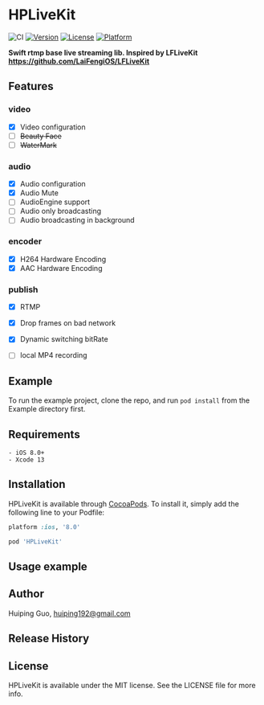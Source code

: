 # HPLiveKit

![CI](https://github.com/huiping192/HPLiveKit/workflows/CI/badge.svg)
[![Version](https://img.shields.io/cocoapods/v/HPLiveKit.svg?style=flat)](https://cocoapods.org/pods/HPLiveKit)
[![License](https://img.shields.io/cocoapods/l/HPLiveKit.svg?style=flat)](https://cocoapods.org/pods/HPLiveKit)
[![Platform](https://img.shields.io/cocoapods/p/HPLiveKit.svg?style=flat)](https://cocoapods.org/pods/HPLiveKit)


**Swift rtmp base live streaming lib. Inspired by LFLiveKit https://github.com/LaiFengiOS/LFLiveKit**


## Features

### video
- [x]   Video configuration
- [ ]   ~~Beauty Face~~
- [ ]   ~~WaterMark~~

### audio
- [x]   Audio configuration
- [x] 	 Audio Mute
- [ ]   AudioEngine support
- [ ]   Audio only broadcasting 
- [ ]   Audio broadcasting in background

### encoder
- [x]   H264 Hardware Encoding 
- [x]   AAC Hardware Encoding

### publish

- [x] 	RTMP 
- [x] 	Drop frames on bad network 
- [x] 	Dynamic switching bitRate
- [ ] 	local MP4 recording




## Example

To run the example project, clone the repo, and run `pod install` from the Example directory first.

## Requirements
    - iOS 8.0+
    - Xcode 13
    
## Installation

HPLiveKit is available through [CocoaPods](https://cocoapods.org). To install
it, simply add the following line to your Podfile:

```ruby
platform :ios, '8.0'

pod 'HPLiveKit'
```

## Usage example 


## Author

Huiping Guo, huiping192@gmail.com

## Release History

## License

HPLiveKit is available under the MIT license. See the LICENSE file for more info.

